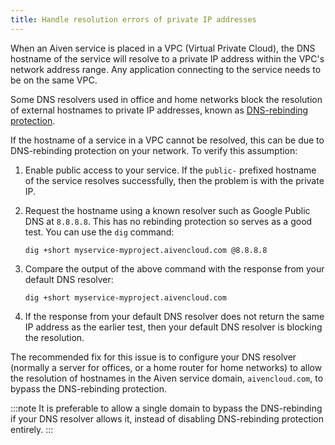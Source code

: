 ```yaml
---
title: Handle resolution errors of private IP addresses
---
```


When an Aiven service is placed in a VPC (Virtual Private Cloud), the
DNS hostname of the service will resolve to a private IP address within
the VPC's network address range. Any application connecting to the
service needs to be on the same VPC.

Some DNS resolvers used in office and home networks block the resolution
of external hostnames to private IP addresses, known as [DNS-rebinding
protection](https://en.wikipedia.org/wiki/DNS_rebinding#Protection).

If the hostname of a service in a VPC cannot be resolved, this can be
due to DNS-rebinding protection on your network. To verify this
assumption:

1.  Enable public access to your service. If the `public-` prefixed
    hostname of the service resolves successfully, then the problem is
    with the private IP.

2.  Request the hostname using a known resolver such as Google Public
    DNS at `8.8.8.8`. This has no rebinding protection so serves as a
    good test. You can use the `dig` command:

    ```
    dig +short myservice-myproject.aivencloud.com @8.8.8.8
    ```

3.  Compare the output of the above command with the response from your
    default DNS resolver:

    ```
    dig +short myservice-myproject.aivencloud.com
    ```

4.  If the response from your default DNS resolver does not return the
    same IP address as the earlier test, then your default DNS resolver
    is blocking the resolution.

The recommended fix for this issue is to configure your DNS resolver
(normally a server for offices, or a home router for home networks) to
allow the resolution of hostnames in the Aiven service domain,
`aivencloud.com`, to bypass the DNS-rebinding protection.

:::note
It is preferable to allow a single domain to bypass the DNS-rebinding if
your DNS resolver allows it, instead of disabling DNS-rebinding
protection entirely.
:::
